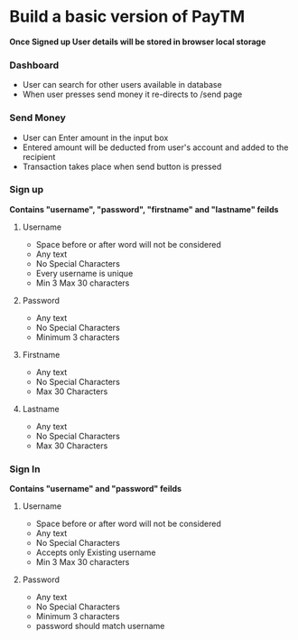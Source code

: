 # Build a basic version of PayTM
**Once Signed up User details will be stored in browser local storage**

### Dashboard
* User can search for other users available in database
* When user presses send money it re-directs to /send page

### Send Money
* User can Enter amount in the input box
* Entered amount will be deducted from user's account and added to the recipient
* Transaction takes place when send button is pressed

### Sign up
**Contains "username", "password", "firstname" and "lastname" feilds** 

1. Username 
   * Space before or after word will not be considered
   * Any text
   * No Special Characters
   * Every username is unique
   * Min 3 Max 30 characters

2. Password
   * Any text
   * No Special Characters
   * Minimum 3 characters
3. Firstname
   * Any text
   * No Special Characters
   * Max 30 Characters
3. Lastname
   * Any text
   * No Special Characters
   * Max 30 Characters

### Sign In
**Contains "username" and "password" feilds** 

1. Username 
   * Space before or after word will not be considered
   * Any text
   * No Special Characters
   * Accepts only Existing username
   * Min 3 Max 30 characters

2. Password
   * Any text
   * No Special Characters
   * Minimum 3 characters
   * password should match username
